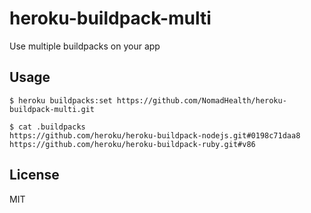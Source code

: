 # heroku-buildpack-multi

Use multiple buildpacks on your app

## Usage

    $ heroku buildpacks:set https://github.com/NomadHealth/heroku-buildpack-multi.git

    $ cat .buildpacks
    https://github.com/heroku/heroku-buildpack-nodejs.git#0198c71daa8
    https://github.com/heroku/heroku-buildpack-ruby.git#v86

## License

MIT
